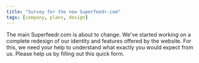 ```yaml
---
title: "Survey for the new Superfeedr.com"
tags: [company, plans, design]
---
```


The main Superfeedr.com is about to change. We've started working on a complete redesign of our identity and features offered by the website. For this, we need your help to understand what exactly you would expect from us. Please help us by filling out this quick form.

<div style="margin: 20px">
<!-- Change the width and height values to suit you best -->
<div class="typeform-widget" data-url="https://superfeedr.typeform.com/to/O8cjuN" data-text="Redesign" style="width:100%;height:500px;"></div>
<script>(function(){var qs,js,q,s,d=document,gi=d.getElementById,ce=d.createElement,gt=d.getElementsByTagName,id='typef_orm',b='https://s3-eu-west-1.amazonaws.com/share.typeform.com/';if(!gi.call(d,id)){js=ce.call(d,'script');js.id=id;js.src=b+'widget.js';q=gt.call(d,'script')[0];q.parentNode.insertBefore(js,q)}})()</script>
</div>

